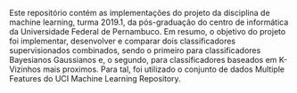 Este repositório contém as implementações do projeto da disciplina de machine learning, turma 2019.1, da pós-graduação do centro de informática da Universidade Federal de Pernambuco. Em resumo, o objetivo do projeto foi implementar, desenvolver e comparar dois classificadores supervisionados combinados, sendo o primeiro para classificadores Bayesianos Gaussianos e, o segundo, para classificadores baseados em K-Vizinhos mais proximos. Para tal, foi utilizado o conjunto de dados Multiple Features do UCI Machine Learning Repository.
